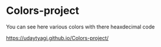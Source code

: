 # Colors-project
You can see here various colors with there heaxdecimal code

 https://udaytyagi.github.io/Colors-project/

